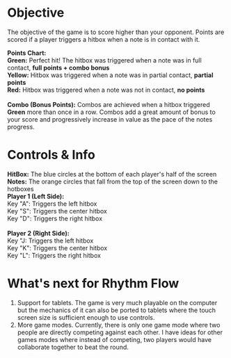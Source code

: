# Objective
The objective of the game is to score higher than your opponent. Points are scored if a player triggers a hitbox when a note is in contact with it.

**Points Chart:** <br/>
**Green:** Perfect hit! The hitbox was triggered when a note was in full contact, **full points + combo bonus** <br/>
**Yellow:** Hitbox was triggered when a note was in partial contact, **partial points** <br/>
**Red:** Hitbox was triggered when a note was not in contact, **no points** <br/>
<br/>
**Combo (Bonus Points):**
Combos are achieved when a hitbox triggered **Green** more than once in a row. Combos add a great amount of bonus to your score and progressively increase in value as the pace of the notes progress.

# Controls & Info
**HitBox:** The blue circles at the bottom of each player's half of the screen<br/>
**Notes:** The orange circles that fall from the top of the screen down to the hotboxes<br/>
**Player 1 (Left Side):** <br/>
Key "A": Triggers the left hitbox <br/>
Key "S": Triggers the center hitbox <br/>
Key "D": Triggers the right hitbox <br/>
<br/>
**Player 2 (Right Side):** <br/>
Key "J: Triggers the left hitbox <br/>
Key "K": Triggers the center hitbox <br/>
Key "L": Triggers the right hitbox <br/>

# What's next for Rhythm Flow
1. Support for tablets. The game is very much playable on the computer but the mechanics of it can also be ported to tablets where the touch screen size is sufficient enough to use controls.  <br/>
2. More game modes. Currently, there is only one game mode where two people are directly competing against each other. I have ideas for other games modes where instead of competing, two players would have collaborate together to beat the round.